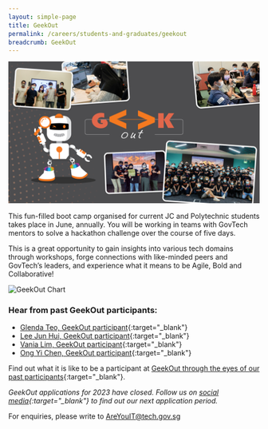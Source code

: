 ```yaml
---
layout: simple-page
title: GeekOut 
permalink: /careers/students-and-graduates/geekout
breadcrumb: GeekOut
---
```


![GeekOut Collage](/images/careers/GeekOut-collage.png)

This fun-filled boot camp organised for current JC and Polytechnic students takes place in June, annually. You will be working in teams with GovTech mentors to solve a hackathon challenge over the course of five days.

This is a great opportunity to gain insights into various tech domains through workshops, forge connections with like-minded peers and GovTech’s leaders, and experience what it means to be Agile, Bold and Collaborative!

![GeekOut Chart](/images/careers/GeekOut_Infographic_small.png)

### Hear from past GeekOut participants:

* [Glenda Teo, GeekOut participant](https://www.instagram.com/p/CcxLgKKMfqu/?utm_source=ig_web_copy_link){:target="_blank"}
* [Lee Jun Hui, GeekOut participant](https://www.instagram.com/p/CcfCMKABnF2/?utm_source=ig_web_copy_link){:target="_blank"}
* [Vania Lim, GeekOut participant](https://www.instagram.com/p/COkMdi4Lam8/?utm_source=ig_web_copy_link){:target="_blank"}
* [Ong Yi Chen, GeekOut participant](https://www.instagram.com/p/COaFnw0HOeh/?utm_source=ig_web_copy_link){:target="_blank"}


Find out what it is like to be a participant at [GeekOut through the eyes of our past participants](https://medium.com/ytpo-govtech/tagged/geekout){:target="_blank"}.
	
*GeekOut applications for 2023 have closed. Follow us on [social media](https://linktr.ee/GovTechSG){:target="_blank"} to find out our next application period.*

For enquiries, please write to <AreYouIT@tech.gov.sg>

